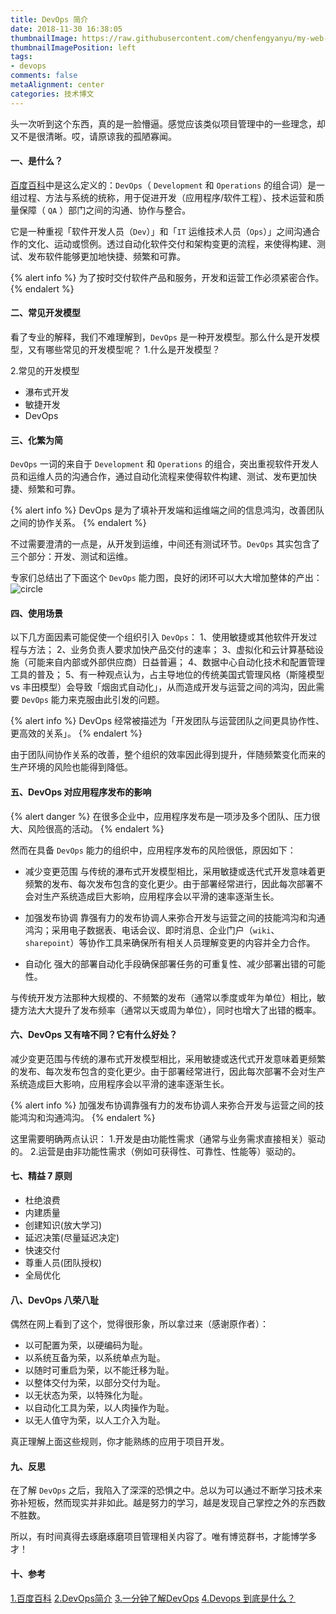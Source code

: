 ```yaml
---
title: DevOps 简介
date: 2018-11-30 16:38:05
thumbnailImage: https://raw.githubusercontent.com/chenfengyanyu/my-web-accumulation/master/images/devops/logo.png
thumbnailImagePosition: left
tags: 
- devops
comments: false
metaAlignment: center
categories: 技术博文 
---
```

头一次听到这个东西，真的是一脸懵逼。感觉应该类似项目管理中的一些理念，却又不是很清晰。哎，请原谅我的孤陋寡闻。
<!-- more -->
#### 一、是什么？
[百度百科](https://baike.baidu.com/item/devops/2613029?fr=aladdin)中是这么定义的：`DevOps`（ `Development` 和 `Operations` 的组合词）是一组过程、方法与系统的统称，用于促进开发（应用程序/软件工程）、技术运营和质量保障（ `QA` ）部门之间的沟通、协作与整合。

它是一种重视「软件开发人员（`Dev`）」和「`IT` 运维技术人员（`Ops`）」之间沟通合作的文化、运动或惯例。透过自动化软件交付和架构变更的流程，来使得构建、测试、发布软件能够更加地快捷、频繁和可靠。

{% alert info %}
为了按时交付软件产品和服务，开发和运营工作必须紧密合作。
{% endalert %}

#### 二、常见开发模型
看了专业的解释，我们不难理解到，`DevOps` 是一种开发模型。那么什么是开发模型，又有哪些常见的开发模型呢？
1.什么是开发模型？

2.常见的开发模型
- 瀑布式开发
- 敏捷开发
- DevOps

#### 三、化繁为简
`DevOps` 一词的来自于 `Development` 和 `Operations` 的组合，突出重视软件开发人员和运维人员的沟通合作，通过自动化流程来使得软件构建、测试、发布更加快捷、频繁和可靠。

{% alert info %}
DevOps 是为了填补开发端和运维端之间的信息鸿沟，改善团队之间的协作关系。
{% endalert %}

不过需要澄清的一点是，从开发到运维，中间还有测试环节。`DevOps` 其实包含了三个部分：开发、测试和运维。

专家们总结出了下面这个 `DevOps` 能力图，良好的闭环可以大大增加整体的产出：
![circle](https://raw.githubusercontent.com/chenfengyanyu/my-web-accumulation/master/images/devops/circle.png)

#### 四、使用场景
以下几方面因素可能促使一个组织引入 `DevOps`：
1、使用敏捷或其他软件开发过程与方法；
2、业务负责人要求加快产品交付的速率；
3、虚拟化和云计算基础设施（可能来自内部或外部供应商）日益普遍；
4、数据中心自动化技术和配置管理工具的普及；
5、有一种观点认为，占主导地位的传统美国式管理风格（斯隆模型 vs 丰田模型）会导致「烟囱式自动化」，从而造成开发与运营之间的鸿沟，因此需要 `DevOps` 能力来克服由此引发的问题。

{% alert info %}
DevOps 经常被描述为「开发团队与运营团队之间更具协作性、更高效的关系」。
{% endalert %}

由于团队间协作关系的改善，整个组织的效率因此得到提升，伴随频繁变化而来的生产环境的风险也能得到降低。

#### 五、DevOps 对应用程序发布的影响
{% alert danger %}
在很多企业中，应用程序发布是一项涉及多个团队、压力很大、风险很高的活动。
{% endalert %}

然而在具备 `DevOps` 能力的组织中，应用程序发布的风险很低，原因如下：
- 减少变更范围
与传统的瀑布式开发模型相比，采用敏捷或迭代式开发意味着更频繁的发布、每次发布包含的变化更少。由于部署经常进行，因此每次部署不会对生产系统造成巨大影响，应用程序会以平滑的速率逐渐生长。

- 加强发布协调
靠强有力的发布协调人来弥合开发与运营之间的技能鸿沟和沟通鸿沟；采用电子数据表、电话会议、即时消息、企业门户（`wiki`、`sharepoint`）等协作工具来确保所有相关人员理解变更的内容并全力合作。

- 自动化
强大的部署自动化手段确保部署任务的可重复性、减少部署出错的可能性。

与传统开发方法那种大规模的、不频繁的发布（通常以季度或年为单位）相比，敏捷方法大大提升了发布频率（通常以天或周为单位），同时也增大了出错的概率。

#### 六、DevOps 又有啥不同？它有什么好处？
减少变更范围与传统的瀑布式开发模型相比，采用敏捷或迭代式开发意味着更频繁的发布、每次发布包含的变化更少。由于部署经常进行，因此每次部署不会对生产系统造成巨大影响，应用程序会以平滑的速率逐渐生长。

{% alert info %}
加强发布协调靠强有力的发布协调人来弥合开发与运营之间的技能鸿沟和沟通鸿沟。
{% endalert %}

这里需要明确两点认识：
1.开发是由功能性需求（通常与业务需求直接相关）驱动的。
2.运营是由非功能性需求（例如可获得性、可靠性、性能等）驱动的。

#### 七、精益 7 原则
- 杜绝浪费
- 内建质量
- 创建知识(放大学习)
- 延迟决策(尽量延迟决定)
- 快速交付
- 尊重人员(团队授权)
- 全局优化

#### 八、DevOps 八荣八耻
偶然在网上看到了这个，觉得很形象，所以拿过来（感谢原作者）：
- 以可配置为荣，以硬编码为耻。
- 以系统互备为荣，以系统单点为耻。
- 以随时可重启为荣，以不能迁移为耻。
- 以整体交付为荣，以部分交付为耻。
- 以无状态为荣，以特殊化为耻。
- 以自动化工具为荣，以人肉操作为耻。
- 以无人值守为荣，以人工介入为耻。

真正理解上面这些规则，你才能熟练的应用于项目开发。

#### 九、反思
在了解 `DevOps` 之后，我陷入了深深的恐惧之中。总以为可以通过不断学习技术来弥补短板，然而现实并非如此。越是努力的学习，越是发现自己掌控之外的东西数不胜数。

所以，有时间真得去琢磨琢磨项目管理相关内容了。唯有博览群书，才能博学多才！

#### 十、参考
[1.百度百科](https://baike.baidu.com/item/devops/2613029?fr=aladdin)
[2.DevOps简介](https://www.cnblogs.com/liufei1983/p/7152013.html)
[3.一分钟了解DevOps](https://www.cnblogs.com/jetzhang/p/6068773.html)
[4.Devops 到底是什么？](https://www.cnblogs.com/servicehot/p/6510199.html)

